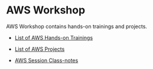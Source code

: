 # AWS Workshop

AWS Workshop contains hands-on trainings and projects.

- [List of AWS Hands-on Trainings](./hands-on/README.md)

- [List of AWS Projects](./projects/README.md)

- [AWS Session Class-notes](./class-notes/README.md)